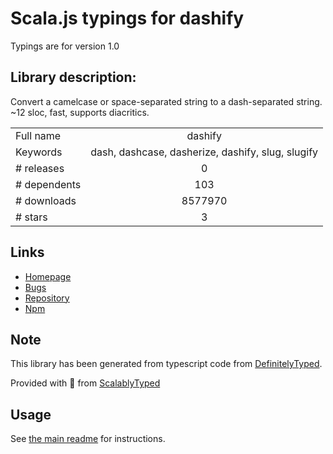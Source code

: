 
# Scala.js typings for dashify

Typings are for version 1.0

## Library description:
Convert a camelcase or space-separated string to a dash-separated string. ~12 sloc, fast, supports diacritics.

|                    |                 |
| ------------------ | :-------------: |
| Full name          | dashify |
| Keywords           | dash, dashcase, dasherize, dashify, slug, slugify |
| # releases         | 0 |
| # dependents       | 103 |
| # downloads        | 8577970 |
| # stars            | 3 |

## Links
- [Homepage](https://github.com/jonschlinkert/dashify)
- [Bugs](https://github.com/jonschlinkert/dashify/issues)
- [Repository](https://github.com/jonschlinkert/dashify)
- [Npm](https://www.npmjs.com/package/dashify)
    


## Note
This library has been generated from typescript code from [DefinitelyTyped](https://definitelytyped.org).

Provided with :purple_heart: from [ScalablyTyped](https://github.com/oyvindberg/ScalablyTyped)

## Usage
See [the main readme](../../readme.md) for instructions.


